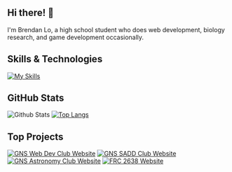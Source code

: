 ## Hi there! 👋

I'm Brendan Lo, a high school student who does web development, biology research, and game development occasionally. 

## Skills & Technologies

[![My Skills](https://skillicons.dev/icons?i=react,html,css,js,git,github,python,java&perline=8)](https://skillicons.dev)

## GitHub Stats

![Github Stats](https://github-readme-stats.vercel.app/api?username=patriotsbreeze&show_icons=true&theme=radical)
[![Top Langs](https://github-readme-stats.vercel.app/api/top-langs/?username=patriotsbreeze&layout=compact&theme=dark)](https://github.com/anuraghazra/github-readme-stats)

## Top Projects

[![GNS Web Dev Club Website](https://github-readme-stats.vercel.app/api/pin/?username=patriotsbreeze&repo=gnswebdev&theme=dark)](https://github.com/patriotsbreeze/gnswebdev)
[![GNS SADD Club Website](https://github-readme-stats.vercel.app/api/pin/?username=patriotsbreeze&repo=gns-sadd&theme=dark)](https://github.com/patriotsbreeze/gns-sadd)
[![GNS Astronomy Club Website](https://github-readme-stats.vercel.app/api/pin/?username=patriotsbreeze&repo=gns-astronomy&theme=dark)](https://github.com/patriotsbreeze/gns-astronomy)
[![FRC 2638 Website](https://github-readme-stats.vercel.app/api/pin/?username=thereidfleish&repo=2638-website&theme=dark)](https://github.com/thereidfleish/2638-website)



